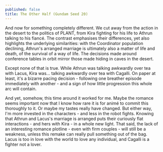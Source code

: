 ```yaml
---
published: false
title: The Other Half (Gundam Seed 20)
---
```

And now for something completely different. We cut away from the action in the desert to the politics of PLANT, from Kira fighting for his life to Athrun talking to his fiancé. The contrast emphasises their differences, yet also highlights the underlying similarities: with the Coordinator population declining, Athrun's arranged marriage is ultimately also a matter of life and death, of the survival of a way of life. The decisions made around conference tables in orbit mirror those made hiding in caves in the desert.

Except none of that is true. While Athrun was talking awkwardly over tea with Lacus, Kira was... talking awkwardly over tea with Cagalli. On paper at least, it's a bizarre pacing decision - following one breather episode immediately with another - and a sign of how little progression this whole arc will contain.

And yet, somehow, this time around it worked for me. Maybe the romance seems important now that I know how rare it is for animé to commit this thoroughly to it. Or maybe my tastes really have changed. But either way, I'm more invested in the characters - and less in the robot fights. Knowing that Athrun and Lacus's marriage is arranged puts their curiously flat interactions - and hers with Kira - in a whole new light. That said, the lack of an interesting romance plotline - even with firm couples - will still be a weakness, unless this remake can really pull something out of the bag. Lacus is too in love with the world to love any individual, and Cagalli is a fighter not a lover. 